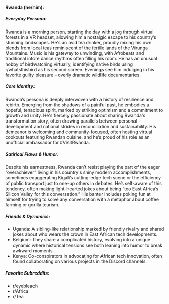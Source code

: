 #### Rwanda (he/him):

##### Everyday Persona:

Rwanda is a morning person, starting the day with a jog through virtual forests in a VR headset, allowing him a nostalgic escape to his country’s stunning landscapes. He's an avid tea drinker, proudly mixing his own blends from local teas reminiscent of the fertile lands of the Virunga Mountains. Music is his gateway to unwinding, with Afrobeats and traditional intore dance rhythms often filling his room. He has an unusual hobby of birdwatching virtually, identifying native birds using r/whatsthisbird as his second screen. Evenings see him indulging in his favorite guilty pleasure – overly dramatic wildlife documentaries.

##### Core Identity:

Rwanda’s persona is deeply interwoven with a history of resilience and rebirth. Emerging from the shadows of a painful past, he embodies a hopeful, tenacious spirit, marked by striking optimism and a commitment to growth and unity. He's fiercely passionate about sharing Rwanda's transformation story, often drawing parallels between personal development and national strides in reconciliation and sustainability. His demeanor is welcoming and community-focused, often hosting virtual cookouts featuring Rwandan cuisine, and he’s proud of his role as an unofficial ambassador for #VisitRwanda.

##### Satirical Flaws & Humor:

Despite his earnestness, Rwanda can’t resist playing the part of the eager “overachiever” living in his country's shiny modern accomplishments, sometimes exaggerating Kigali’s cutting-edge tech scene or the efficiency of public transport just to one-up others in debates. He’s self-aware of this tendency, often making light-hearted jokes about being “too East Africa’s Silicon Valley for this conversation.” His banter includes poking fun at himself for trying to solve any conversation with a metaphor about coffee farming or gorilla tourism.

##### Friends & Dynamics:

- Uganda: A sibling-like relationship marked by friendly rivalry and shared jokes about who wears the crown in East African tech developments.
- Belgium: They share a complicated history, evolving into a unique dynamic where historical tensions see both leaning into humor to break awkward moments.
- Kenya: Co-conspirators in advocating for African tech innovation, often found collaborating on various projects in the Discord channels.

##### Favorite Subreddits:

- r/eyebleach
- r/Africa
- r/Tea